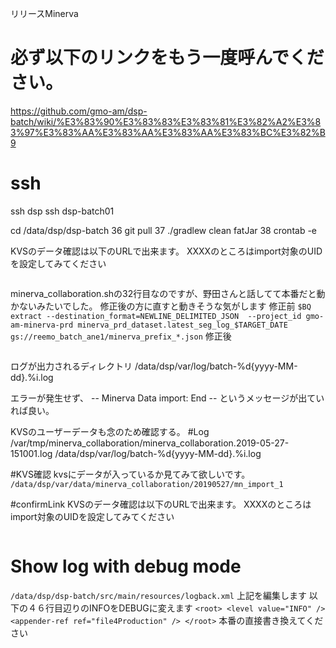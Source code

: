 リリースMinerva
# 必ず以下のリンクをもう一度呼んでください。
https://github.com/gmo-am/dsp-batch/wiki/%E3%83%90%E3%83%83%E3%83%81%E3%82%A2%E3%83%97%E3%83%AA%E3%83%AA%E3%83%AA%E3%83%BC%E3%82%B9

# ssh
ssh dsp
ssh dsp-batch01

cd /data/dsp/dsp-batch
36  git pull
37  ./gradlew clean fatJar
38  crontab -e

KVSのデータ確認は以下のURLで出来ます。
XXXXのところはimport対象のUIDを設定してみてください
```http://mon.reemo.sp.gmossp-sp.jp/debug/kvs/v1?namespace=USER_DATA&key=XXXXX
```

minerva_collaboration.shの32行目なのですが、野田さんと話してて本番だと動かないみたいでした。
修正後の方に直すと動きそうな気がします
修正前
```$BQ extract --destination_format=NEWLINE_DELIMITED_JSON  --project_id gmo-am-minerva-prd minerva_prd_dataset.latest_seg_log_$TARGET_DATE gs://reemo_batch_ane1/minerva_prefix_*.json```
修正後
```$BQ extract --destination_format=NEWLINE_DELIMITED_JSON  gmo-am-minerva-prd:minerva_prd_dataset.latest_seg_log_$TARGET_DATE gs://reemo_batch_ane1/minerva_prefix_*.json
```

ログが出力されるディレクトリ
/data/dsp/var/log/batch-%d{yyyy-MM-dd}.%i.log

エラーが発生せず、
-- Minerva Data import: End --
というメッセージが出ていれば良い。

KVSのユーザーデータも念のため確認する。
#Log
/var/tmp/minerva_collaboration/minerva_collaboration.2019-05-27-151001.log
/data/dsp/var/log/batch-%d{yyyy-MM-dd}.%i.log


#KVS確認
kvsにデータが入っているか見てみて欲しいです。
`/data/dsp/var/data/minerva_collaboration/20190527/mn_import_1`

#confirmLink
KVSのデータ確認は以下のURLで出来ます。
XXXXのところはimport対象のUIDを設定してみてください
```http://mon.reemo.sp.gmossp-sp.jp/debug/kvs/v1?namespace=USER_DATA&key=XXXXX
```

# Show log with debug mode
`/data/dsp/dsp-batch/src/main/resources/logback.xml`
上記を編集します
以下の４６行目辺りのINFOをDEBUGに変えます
         ```<root>
                 <level value="INFO" />
                 <appender-ref ref="file4Production" />
         </root>```
本番の直接書き換えてください
